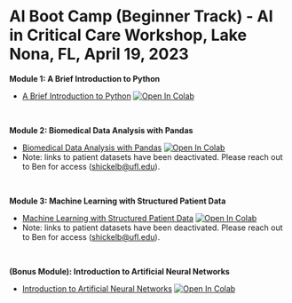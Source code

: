 # AI Boot Camp (Beginner Track) - AI in Critical Care Workshop, Lake Nona, FL, April 19, 2023

**Module 1: A Brief Introduction to Python**
* [A Brief Introduction to Python](https://github.com/gatorai/aicc23/blob/main/notebooks/1_A_Brief_Introduction_to_Python.ipynb) [![Open In Colab](https://colab.research.google.com/assets/colab-badge.svg)](https://colab.research.google.com/github/gatorai/aicc23/blob/main/notebooks/1_A_Brief_Introduction_to_Python.ipynb)

$~$
$~$

**Module 2: Biomedical Data Analysis with Pandas**
* [Biomedical Data Analysis with Pandas](https://github.com/gatorai/aicc23/blob/main/notebooks/2_Biomedical_Data_Analysis_with_Pandas.ipynb) [![Open In Colab](https://colab.research.google.com/assets/colab-badge.svg)](https://colab.research.google.com/github/gatorai/aicc23/blob/main/notebooks/2_Biomedical_Data_Analysis_with_Pandas.ipynb)
* Note: links to patient datasets have been deactivated. Please reach out to Ben for access (shickelb@ufl.edu).

$~$
$~$

**Module 3: Machine Learning with Structured Patient Data**
* [Machine Learning with Structured Patient Data](https://github.com/gatorai/aicc23/blob/main/notebooks/3_Machine_Learning_with_Structured_Patient_Data.ipynb) [![Open In Colab](https://colab.research.google.com/assets/colab-badge.svg)](https://colab.research.google.com/github/gatorai/aicc23/blob/main/notebooks/3_Machine_Learning_with_Structured_Patient_Data.ipynb)
* Note: links to patient datasets have been deactivated. Please reach out to Ben for access (shickelb@ufl.edu).

$~$
$~$

**(Bonus Module): Introduction to Artificial Neural Networks**
* [Introduction to Artificial Neural Networks](https://github.com/gatorai/aicc23/blob/main/notebooks/4_Introduction_to_Artificial_Neural_Networks.ipynb) [![Open In Colab](https://colab.research.google.com/assets/colab-badge.svg)](https://colab.research.google.com/github/gatorai/aicc23/blob/main/notebooks/4_Introduction_to_Artificial_Neural_Networks.ipynb)
  
